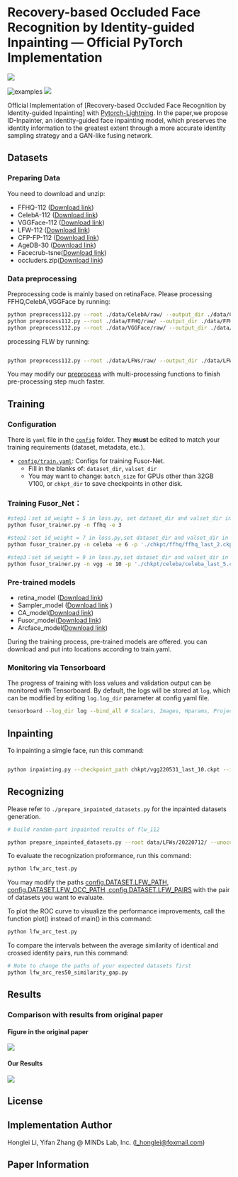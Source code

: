 
# Recovery-based Occluded Face Recognition by Identity-guided Inpainting &mdash; Official PyTorch Implementation
![](./assets/fig3.png)

![examples](./output/result/result1.png) 
![](./output/result/result2.png)  


Official Implementation of [Recovery-based Occluded Face Recognition by Identity-guided Inpainting] with [Pytorch-Lightning](https://github.com/PyTorchLightning/pytorch-lightning).
In the paper,we propose ID-Inpainter, an identity-guided face inpainting model, which preserves the identity information to the greatest extent through a more accurate identity sampling strategy and a GAN-like fusing network.

## Datasets

### Preparing Data

You need to download and unzip:
- FFHQ-112 ([Download link](https://drive.google.com/file/d/1yZnKnUeWhrvP25_t0pDget2Dac5cT8zA/view?usp=sharing))
- CelebA-112 ([Download link](https://drive.google.com/file/d/1nb_tn8JJLGUJ32YKCb6W7jVmyRA_N9nq/view?usp=sharing))
- VGGFace-112 ([Download link](https://drive.google.com/file/d/10AKN3SpHZDD46IzE-lOmb6M26MOzP2E4/view?usp=sharing))
- LFW-112 ([Download link](https://drive.google.com/file/d/1PhdOuU5FtiJEUZjqwR-2sbtbyIOYc_mk/view?usp=sharing))
- CFP-FP-112 ([Download link](https://drive.google.com/file/d/1uv-_n0VpZkR000yynqkdA3vn9ipy_pmO/view?usp=sharing))
- AgeDB-30 ([Download link](https://drive.google.com/file/d/1PugDuk0fTjeSzNNqx7mW5hb7Xd3cS-TI/view?usp=sharing))
- Facecrub-tsne([Download link](https://drive.google.com/file/d/1CS_uvmaMA8uRdsuZj4ehQ6CeBwSULXG2/view?usp=sharing))
- occluders.zip([Download link](data.occluders.tar.gz))
### Data preprocessing
Preprocessing code is mainly based on retinaFace.
Please processing FFHQ,CelebA,VGGFace by running:
```bash
python preprocess112.py --root ./data/CelebA/raw/ --output_dir ./data/CelebA/celeba112/
python preprocess112.py --root ./data/FFHQ/raw/ --output_dir ./data/FFHQ/celeba112/
python preprocess112.py --root ./data/VGGFace/raw/ --output_dir ./data/VGGFace/celeba112/
```
processing FLW by running:
```bash

python preprocess112.py --root ./data/LFWs/raw/ --output_dir ./data/LFWs/lfw_112/ --has_subdirs

```
You may modify our [preprocess](./preprocess112x112.py) with multi-processing functions to finish pre-processing step much faster.

## Training

### Configuration
There is `yaml` file in the [`config`](./config) folder.
They **must** be edited to match your training requirements (dataset, metadata, etc.).

- [`config/train.yaml`](./config/train.yaml): Configs for training Fusor-Net.
  - Fill in the blanks of: `dataset_dir`, `valset_dir`
  - You may want to change: `batch_size` for GPUs other than 32GB V100, or `chkpt_dir` to save checkpoints in other disk.

  
### Training Fusor_Net：
```bash
#step1：set id_weight = 5 in loss.py, set dataset_dir and valset_dir in train.yaml, running:
python fusor_trainer.py -n ffhq -e 3 

#step2：set id_weight = 7 in loss.py,set dataset_dir and valset_dir in train.yaml,running:
python fusor_trainer.py -n celeba -e 6 -p './chkpt/ffhq/ffhq_last_2.ckpt'

#step3：set id_weight = 9 in loss.py,set dataset_dir and valset_dir in train.yaml,running:
python fusor_trainer.py -n vgg -e 10 -p './chkpt/celeba/celeba_last_5.ckpt'
```
### Pre-trained models
- retina_model ([Download link](https://drive.google.com/file/d/1jZLWGx-9djWuuOh_P93Lp3Lra6DCzHTT/view?usp=sharing))
- Sampler_model ([Download link](https://drive.google.com/file/d/1fQMw6KIB_QyyJclnYRU5NbLP8nwHD09F/view?usp=sharing) )
- CA_model([Download link](https://drive.google.com/file/d/1uDCxAk050fN9oblPft2a0etvRquGOVfi/view?usp=sharing))
- Fusor_model([Download link](https://drive.google.com/file/d/1qMiFPqVLTb5MKZnBu0aUvEPTnQtljkhP/view?usp=sharing))
- Arcface_model([Download link](https://drive.google.com/file/d/1urJwBS3CunxLfwAzfhyupDDJ5LmGUR6z/view?usp=sharing))

During the training process, pre-trained models are offered. you can download and put into locations according to train.yaml.

### Monitoring via Tensorboard

The progress of training with loss values and validation output can be monitored with Tensorboard.
By default, the logs will be stored at `log`, which can be modified by editing `log.log_dir` parameter at config yaml file.

```bash
tensorboard --log_dir log --bind_all # Scalars, Images, Hparams, Projector will be shown.
```

## Inpainting

To inpainting a simgle face, run this command:
```bash

python inpainting.py --checkpoint_path chkpt/vgg220531_last_10.ckpt --image_path output/example/example1.png --mask_path output/example/mask1.png --output_path output/result/result1.png

```

## Recognizing

Please refer to `./prepare_inpainted_datasets.py` for the inpainted datasets generation.

```bash
# build random-part inpainted results of flw_112

python prepare_inpainted_datasets.py --root data/LFWs/20220712/ --unocc_dir data/LFWs/lfw_112/ -m random_part -f ca_id_fill

```

To evaluate the recognization proformance, run this command:
```bash
python lfw_arc_test.py
```
You may modify the paths [config.DATASET.LFW_PATH, config.DATASET.LFW_OCC_PATH, config.DATASET.LFW_PAIRS](./lfw_arc_test.py) with the pair of datasets you want to evaluate.


To plot the ROC curve to visualize the performance improvements, call the function plot() instead of main() in this command:
```bash
python lfw_arc_test.py
```

To compare the intervals between the average similarity of identical and crossed identity pairs, run this command:
```bash
# Note to change the paths of your expected datasets first
python lfw_arc_res50_similarity_gap.py
```

## Results
### Comparison with results from original paper
#### Figure in the original paper
![](assets/fig7.png)
#### Our Results
![](assets/fig9.png)

## License

## Implementation Author

Honglei Li, Yifan Zhang @ MINDs Lab, Inc. (l_honglei@foxmail.com)

## Paper Information

```bibtex

```

